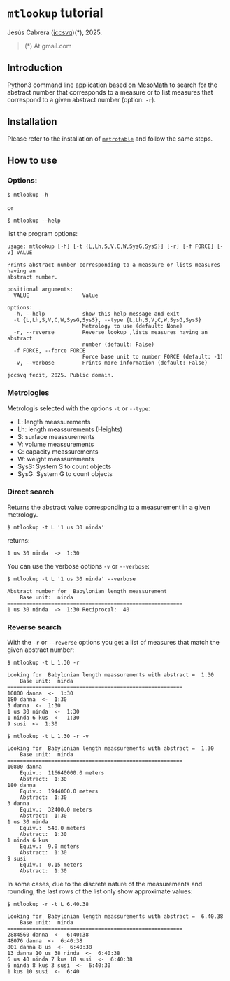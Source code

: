 # `mtlookup` tutorial

Jesús Cabrera ([jccsvq](https://jccsvq.github.io/))(*), 2025.

>(*) At gmail.com

## Introduction

Python3 command line application based on [MesoMath](https://github.com/jccsvq/mesomath) to search for the abstract number that corresponds to a measure or to list measures that correspond to a given abstract number (option: `-r`).

## Installation

Please refer to the installation of [`metrotable`](https://jccsvq.github.io/mesomath/progs/metrotable.html) and follow the same steps.

## How to use

### Options:

    $ mtlookup -h

or

    $ mtlookup --help

list the program options:

    usage: mtlookup [-h] [-t {L,Lh,S,V,C,W,SysG,SysS}] [-r] [-f FORCE] [-v] VALUE

    Prints abstract number corresponding to a meassure or lists measures having an
    abstract number.

    positional arguments:
      VALUE                 Value

    options:
      -h, --help            show this help message and exit
      -t {L,Lh,S,V,C,W,SysG,SysS}, --type {L,Lh,S,V,C,W,SysG,SysS}
                            Metrology to use (default: None)
      -r, --reverse         Reverse lookup ,lists measures having an abstract
                            number (default: False)
      -f FORCE, --force FORCE
                            Force base unit to number FORCE (default: -1)
      -v, --verbose         Prints more information (default: False)

    jccsvq fecit, 2025. Public domain.

### Metrologies

Metrologis selected with the options `-t` or `--type`:

* L:   length meassurements
* Lh:   length meassurements (Heights)
* S:   surface meassurements
* V:   volume meassurements
* C:   capacity meassurements
* W:   weight meassurements
* SysS:   System S to count objects
* SysG:   System G to count objects

### Direct search

Returns the abstract value corresponding to a measurement in a given metrology.

    $ mtlookup -t L '1 us 30 ninda' 

returns:

    1 us 30 ninda  ->  1:30

You can use the verbose options `-v` or `--verbose`:

    $ mtlookup -t L '1 us 30 ninda' --verbose

    Abstract number for  Babylonian length meassurement
        Base unit:  ninda
    ========================================================
    1 us 30 ninda  ->  1:30 Reciprocal:  40


### Reverse search

With the `-r` or `--reverse` options you get a list of measures that match the given abstract number:

    $ mtlookup -t L 1.30 -r 

    Looking for  Babylonian length meassurements with abstract =  1.30
        Base unit:  ninda
    ========================================================
    10800 danna  <-  1:30
    180 danna  <-  1:30
    3 danna  <-  1:30
    1 us 30 ninda  <-  1:30
    1 ninda 6 kus  <-  1:30
    9 susi  <-  1:30

    $ mtlookup -t L 1.30 -r -v

    Looking for  Babylonian length meassurements with abstract =  1.30
        Base unit:  ninda
    ========================================================
    10800 danna 
        Equiv.:  116640000.0 meters 
        Abstract:  1:30
    180 danna 
        Equiv.:  1944000.0 meters 
        Abstract:  1:30
    3 danna 
        Equiv.:  32400.0 meters 
        Abstract:  1:30
    1 us 30 ninda 
        Equiv.:  540.0 meters 
        Abstract:  1:30
    1 ninda 6 kus 
        Equiv.:  9.0 meters 
        Abstract:  1:30
    9 susi 
        Equiv.:  0.15 meters 
        Abstract:  1:30

In some cases, due to the discrete nature of the measurements and rounding, the last rows of the list only show approximate values:

    $ mtlookup -r -t L 6.40.38 

    Looking for  Babylonian length meassurements with abstract =  6.40.38
        Base unit:  ninda
    ========================================================
    2884560 danna  <-  6:40:38
    48076 danna  <-  6:40:38
    801 danna 8 us  <-  6:40:38
    13 danna 10 us 38 ninda  <-  6:40:38
    6 us 40 ninda 7 kus 18 susi  <-  6:40:38
    6 ninda 8 kus 3 susi  <-  6:40:30
    1 kus 10 susi  <-  6:40

